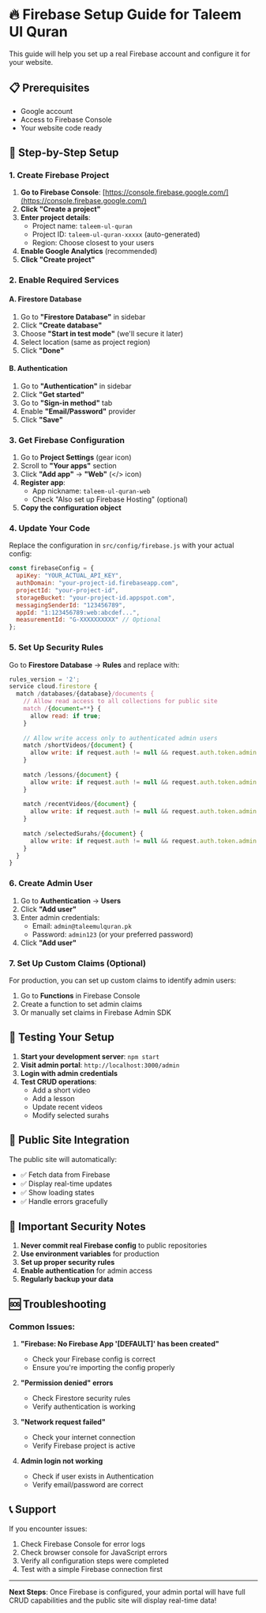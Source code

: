 # 🔥 Firebase Setup Guide for Taleem Ul Quran

This guide will help you set up a real Firebase account and configure it for your website.

## 📋 Prerequisites

- Google account
- Access to Firebase Console
- Your website code ready

## 🚀 Step-by-Step Setup

### 1. Create Firebase Project

1. **Go to Firebase Console**: [https://console.firebase.google.com/](https://console.firebase.google.com/)
2. **Click "Create a project"**
3. **Enter project details**:
   - Project name: `taleem-ul-quran`
   - Project ID: `taleem-ul-quran-xxxxx` (auto-generated)
   - Region: Choose closest to your users
4. **Enable Google Analytics** (recommended)
5. **Click "Create project"**

### 2. Enable Required Services

#### A. Firestore Database
1. Go to **"Firestore Database"** in sidebar
2. Click **"Create database"**
3. Choose **"Start in test mode"** (we'll secure it later)
4. Select location (same as project region)
5. Click **"Done"**

#### B. Authentication
1. Go to **"Authentication"** in sidebar
2. Click **"Get started"**
3. Go to **"Sign-in method"** tab
4. Enable **"Email/Password"** provider
5. Click **"Save"**

### 3. Get Firebase Configuration

1. Go to **Project Settings** (gear icon)
2. Scroll to **"Your apps"** section
3. Click **"Add app"** → **"Web"** (</> icon)
4. **Register app**:
   - App nickname: `taleem-ul-quran-web`
   - Check "Also set up Firebase Hosting" (optional)
5. **Copy the configuration object**

### 4. Update Your Code

Replace the configuration in `src/config/firebase.js` with your actual config:

```javascript
const firebaseConfig = {
  apiKey: "YOUR_ACTUAL_API_KEY",
  authDomain: "your-project-id.firebaseapp.com",
  projectId: "your-project-id",
  storageBucket: "your-project-id.appspot.com",
  messagingSenderId: "123456789",
  appId: "1:123456789:web:abcdef...",
  measurementId: "G-XXXXXXXXXX" // Optional
};
```

### 5. Set Up Security Rules

Go to **Firestore Database** → **Rules** and replace with:

```javascript
rules_version = '2';
service cloud.firestore {
  match /databases/{database}/documents {
    // Allow read access to all collections for public site
    match /{document=**} {
      allow read: if true;
    }
    
    // Allow write access only to authenticated admin users
    match /shortVideos/{document} {
      allow write: if request.auth != null && request.auth.token.admin == true;
    }
    
    match /lessons/{document} {
      allow write: if request.auth != null && request.auth.token.admin == true;
    }
    
    match /recentVideos/{document} {
      allow write: if request.auth != null && request.auth.token.admin == true;
    }
    
    match /selectedSurahs/{document} {
      allow write: if request.auth != null && request.auth.token.admin == true;
    }
  }
}
```

### 6. Create Admin User

1. Go to **Authentication** → **Users**
2. Click **"Add user"**
3. Enter admin credentials:
   - Email: `admin@taleemulquran.pk`
   - Password: `admin123` (or your preferred password)
4. Click **"Add user"**

### 7. Set Up Custom Claims (Optional)

For production, you can set up custom claims to identify admin users:

1. Go to **Functions** in Firebase Console
2. Create a function to set admin claims
3. Or manually set claims in Firebase Admin SDK

## 🔧 Testing Your Setup

1. **Start your development server**: `npm start`
2. **Visit admin portal**: `http://localhost:3000/admin`
3. **Login with admin credentials**
4. **Test CRUD operations**:
   - Add a short video
   - Add a lesson
   - Update recent videos
   - Modify selected surahs

## 📱 Public Site Integration

The public site will automatically:
- ✅ Fetch data from Firebase
- ✅ Display real-time updates
- ✅ Show loading states
- ✅ Handle errors gracefully

## 🚨 Important Security Notes

1. **Never commit real Firebase config** to public repositories
2. **Use environment variables** for production
3. **Set up proper security rules**
4. **Enable authentication** for admin access
5. **Regularly backup your data**

## 🆘 Troubleshooting

### Common Issues:

1. **"Firebase: No Firebase App '[DEFAULT]' has been created"**
   - Check your Firebase config is correct
   - Ensure you're importing the config properly

2. **"Permission denied" errors**
   - Check Firestore security rules
   - Verify authentication is working

3. **"Network request failed"**
   - Check your internet connection
   - Verify Firebase project is active

4. **Admin login not working**
   - Check if user exists in Authentication
   - Verify email/password are correct

## 📞 Support

If you encounter issues:
1. Check Firebase Console for error logs
2. Check browser console for JavaScript errors
3. Verify all configuration steps were completed
4. Test with a simple Firebase connection first

---

**Next Steps**: Once Firebase is configured, your admin portal will have full CRUD capabilities and the public site will display real-time data!
